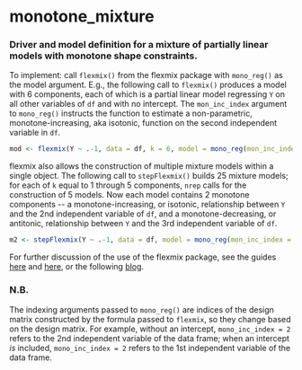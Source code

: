 # monotone_mixture
### Driver and model definition for a mixture of partially linear models with monotone shape constraints.

To implement: call `flexmix()` from the flexmix package with `mono_reg()` as the model argument. E.g., 
the following call to `flexmix()` produces a model with 6 components, each of which is a partial linear model regressing `Y` on all other 
variables of `df` and with no intercept. The `mon_inc_index` argument to `mono_reg()` instructs the function to estimate a non-parametric, 
monotone-increasing, aka isotonic, function on the second independent variable in `df`.

```R
mod <- flexmix(Y ~ .-1, data = df, k = 6, model = mono_reg(mon_inc_index = 2))
```

flexmix also allows the construction of multiple mixture models within a single object. The following call to `stepFlexmix()` builds 25 mixture models; for each of
`k` equal to 1 through 5 components, `nrep` calls for the construction of 5 models. Now each model contains 2 monotone components -- a monotone-increasing,
or isotonic, relationship between `Y` and the 2nd independent variable of `df`, and a monotone-decreasing, or antitonic, relationship between `Y` and
the 3rd independent variable of `df`.

```R
m2 <- stepFlexmix(Y ~ .-1, data = df, model = mono_reg(mon_inc_index = 2, mon_dec_index = 3), k = 1:5, nrep = 5)
```

For further discussion of the use of the flexmix package, see the guides [here](https://ro.uow.edu.au/cgi/viewcontent.cgi?article=3410&context=commpapers) and
[here](https://cran.rapporter.net/web/packages/flexmix/vignettes/mixture-regressions.pdf), or the following
[blog](https://www.r-bloggers.com/2013/06/estimating-finite-mixture-models-with-flexmix-package/).

### N.B.
The indexing arguments passed to `mono_reg()` are indices of the design matrix constructed by the formula passed to `flexmix`, so they change
based on the design matrix. For example, without an intercept, `mono_inc_index = 2` refers to the 2nd independent variable of the data frame; when 
an intercept *is* included, `mono_inc_index = 2` refers to the 1st independent variable of the data frame.
